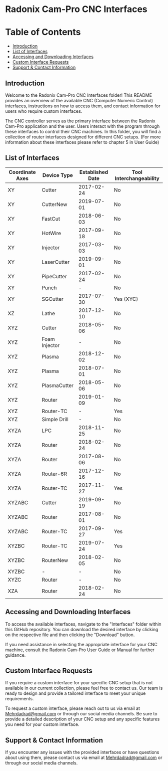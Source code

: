 # Radonix Cam-Pro CNC Interfaces

# Table of Contents

- [Introduction](#introduction)
- [List of Interfaces](#list-of-interfaces)
- [Accessing and Downloading Interfaces](#accessing-and-downloading-interfaces)
- [Custom Interface Requests](#custom-interface-requests)
- [Support & Contact Information](#support--contact-information)

## Introduction

Welcome to the Radonix Cam-Pro CNC Interfaces folder! This README provides an overview of the available CNC (Computer Numeric Control) interfaces, instructions on how to access them, and contact information for users who require custom interfaces.

The CNC controller serves as the primary interface between the Radonix Cam-Pro application and the user. Users interact with the program through these interfaces to control their CNC machines. In this folder, you will find a collection of router interfaces designed for different CNC setups.
(For more information about these interfaces please refer to chapter 5 in User Guide)

## List of Interfaces

| Coordinate Axes | Device Type   | Established Date | Tool Interchangeability |
|-----------------|---------------|------------------|-------------------------|
| XY              | Cutter        | 2017-02-24       | No                      |
| XY              | CutterNew     | 2019-07-01       | No                      |
| XY              | FastCut       | 2018-06-03       | No                      |
| XY              | HotWire       | 2017-09-18       | No                      |
| XY              | Injector      | 2017-03-03       | No                      |
| XY              | LaserCutter   | 2019-09-01       | No                      |
| XY              | PipeCutter    | 2017-02-24       | No                      |
| XY              | Punch         | -                | No                      |
| XY              | SGCutter      | 2017-07-30       | Yes (XYC)               |
| XZ              | Lathe         | 2017-12-10       | No                      |
| XYZ             | Cutter        | 2018-05-06       | No                      |
| XYZ             | Foam Injector | -                | No                      |
| XYZ             | Plasma        | 2018-12-02       | No                      |
| XYZ             | Plasma        | 2018-07-01       | No                      |
| XYZ             | PlasmaCutter  | 2018-05-06       | No                      |
| XYZ             | Router        | 2019-01-09       | No                      |
| XYZ             | Router-TC     | -                | Yes                     |
| XYZ             | Simple Drill  | -                | No                      |
| XYZA            | LPC           | 2018-11-25       | No                      |
| XYZA            | Router        | 2018-02-24       | No                      |
| XYZA            | Router        | 2017-08-06       | No                      |
| XYZA            | Router-6R     | 2017-12-16       | No                      |
| XYZA            | Router-TC     | 2017-11-27       | Yes                     |
| XYZABC          | Cutter        | 2019-09-19       | No                      |
| XYZABC          | Router        | 2017-08-01       | No                      |
| XYZABC          | Router-TC     | 2017-09-27       | Yes                     |
| XYZBC           | Router-TC     | 2019-07-24       | Yes                     |
| XYZBC           | RouterNew     | 2018-02-05       | No                      |
| XYZBC           | -             | -                | No                      |
| XYZC            | Router        | -                | No                      |
| XZA             | Router        | 2018-02-24       | No                      |

## Accessing and Downloading Interfaces

To access the available interfaces, navigate to the "Interfaces" folder within this GitHub repository. You can download the desired interface by clicking on the respective file and then clicking the "Download" button.

If you need assistance in selecting the appropriate interface for your CNC machine, consult the Radonix Cam-Pro User Guide or Manual for further guidance.

## Custom Interface Requests

If you require a custom interface for your specific CNC setup that is not available in our current collection, please feel free to contact us. Our team is ready to design and provide a tailored interface to meet your unique requirements.

To request a custom interface, please reach out to us via email at Mehrdadrad@gmail.com or through our social media channels. Be sure to provide a detailed description of your CNC setup and any specific features you need for your custom interface.

## Support & Contact Information

If you encounter any issues with the provided interfaces or have questions about using them, please contact us via email at Mehrdadrad@gmail.com or through our social media channels.
